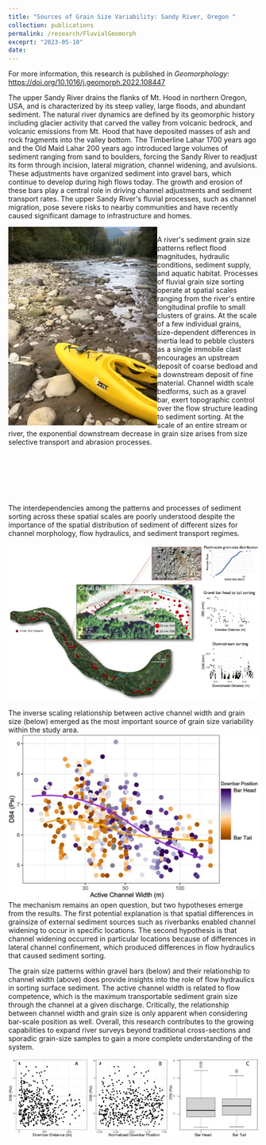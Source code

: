 ```yaml
---
title: "Sources of Grain Size Variability: Sandy River, Oregon "
collection: publications
permalink: /research/FluvialGeomorph
exceprt: "2023-05-10"
date: 
---
```

For more information, this research is published in *Geomorphology*: https://doi.org/10.1016/j.geomorph.2022.108447

The upper Sandy River drains the flanks of Mt. Hood in northern Oregon, USA, and is characterized by its steep valley, large floods, and abundant sediment. The natural river dynamics are defined by its geomorphic history including glacier activity that carved the valley from volcanic bedrock, and volcanic emissions from Mt. Hood that have deposited masses of ash and rock fragments into the valley bottom. The Timberline Lahar 1700 years ago and the Old Maid Lahar 200 years ago introduced large volumes of sediment ranging from sand to boulders, forcing the Sandy River to readjust its form through incision, lateral migration, channel widening, and avulsions. These adjustments have organized sediment into gravel bars, which continue to develop during high flows today. The growth and erosion of these bars play a central role in driving channel adjustments and sediment transport rates. The upper Sandy River's fluvial processes, such as channel migration, pose severe risks to nearby communities and have recently caused significant damage to infrastructure and homes.

<img align="left" width="300" src="/images/IMG_3405.jpg">

<br/>A river's sediment grain size patterns reflect flood magnitudes, hydraulic conditions, sediment supply, and aquatic habitat. Processes of fluvial grain size sorting operate at spatial scales ranging from the river's entire longitudinal profile to small clusters of grains. At the scale of a few individual grains, size-dependent differences in inertia lead to pebble clusters as a single immobile clast encourages an upstream deposit of coarse bedload and a downstream deposit of fine material. Channel width scale bedforms, such as a gravel bar, exert topographic control over the flow structure leading to sediment sorting. At the scale of an entire stream or river, the exponential downstream decrease in grain size arises from size selective transport and abrasion processes.<br/><br/><br/><br/><br/><br/><br/>

The interdependencies among the patterns and processes of sediment sorting across these spatial scales are poorly understood despite the importance of the spatial distribution of sediment of different sizes for channel morphology, flow hydraulics, and sediment transport regimes.<br/>

<img src='/images/multiscalegrainsize.jpg'>


The inverse scaling relationship between active channel width and grain size (below) emerged as the most important source of grain size variability within the study area.
<img src='/images/channelwidth.jpg'>
The mechanism remains an open question, but two hypotheses emerge from the results. The first potential explanation is that spatial differences in grainsize of external sediment sources such as riverbanks enabled channel widening to occur in specific locations. The second hypothesis is that channel widening occurred in particular locations because of differences in lateral channel confinement, which produced differences in flow hydraulics that caused sediment sorting. 

The grain size patterns within gravel bars (below) and their relationship to channel width (above) does provide insights into the role of flow hydraulics in sorting surface sediment. The active channel width is related to flow competence, which is the maximum transportable sediment grain size through the channel at a given discharge. Critically, the relationship between channel width and grain size is only apparent when considering bar-scale position as well. Overall, this research contributes to the growing capabilities to expand river surveys beyond traditional cross-sections and sporadic grain-size samples to gain a more complete understanding of the system.

<img src='/images/downbarfining.jpg'>

